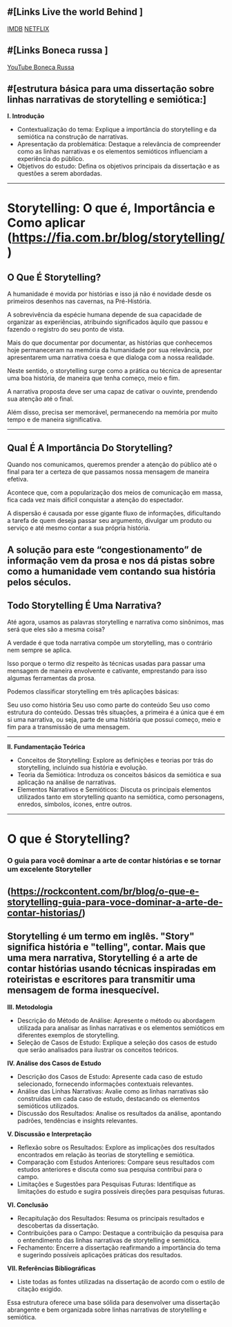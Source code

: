 
#[Links Live the world Behind ]
--
[IMDB](https://www.imdb.com/title/tt12747748/?ref_=vp_close)
[NETFLIX](https://www.netflix.com/br-en/title/81314956)

#[Links Boneca russa ]
--
[YouTube Boneca Russa](https://youtu.be/vh8ZfQr-cNw)

#[estrutura básica para uma dissertação sobre linhas narrativas de storytelling e semiótica:]
--
**I. Introdução**
   - Contextualização do tema: Explique a importância do storytelling e da semiótica na construção de narrativas.
   - Apresentação da problemática: Destaque a relevância de compreender como as linhas narrativas e os elementos semióticos influenciam a experiência do público.
   - Objetivos do estudo: Defina os objetivos principais da dissertação e as questões a serem abordadas.

---
# Storytelling: O que é, Importância e Como aplicar (https://fia.com.br/blog/storytelling/)


## O Que É Storytelling?
A humanidade é movida por histórias e isso já não é novidade desde os primeiros desenhos nas cavernas, na Pré-História.

A sobrevivência da espécie humana depende de sua capacidade de organizar as experiências, atribuindo significados àquilo que passou e fazendo o registro do seu ponto de vista.

Mais do que documentar por documentar, as histórias que conhecemos hoje permaneceram na memória da humanidade por sua relevância, por apresentarem uma narrativa coesa e que dialoga com a nossa realidade.

Neste sentido, o storytelling surge como a prática ou técnica de apresentar uma boa história, de maneira que tenha começo, meio e fim.

A narrativa proposta deve ser uma capaz de cativar o ouvinte, prendendo sua atenção até o final.

Além disso, precisa ser memorável, permanecendo na memória por muito tempo e de maneira significativa.

---

## Qual É A Importância Do Storytelling?
Quando nos comunicamos, queremos prender a atenção do público até o final para ter a certeza de que passamos nossa mensagem de maneira efetiva.

Acontece que, com a popularização dos meios de comunicação em massa, fica cada vez mais difícil conquistar a atenção do espectador.

A dispersão é causada por esse gigante fluxo de informações, dificultando a tarefa de quem deseja passar seu argumento, divulgar um produto ou serviço e até mesmo contar a sua própria história.

A solução para este “congestionamento” de informação vem da prosa e nos dá pistas sobre como a humanidade vem contando sua história pelos séculos.
---

## Todo Storytelling É Uma Narrativa?
Até agora, usamos as palavras storytelling e narrativa como sinônimos, mas será que eles são a mesma coisa?

A verdade é que toda narrativa compõe um storytelling, mas o contrário nem sempre se aplica.

Isso porque o termo diz respeito às técnicas usadas para passar uma mensagem de maneira envolvente e cativante, emprestando para isso algumas ferramentas da prosa.

Podemos classificar storytelling em três aplicações básicas:

Seu uso como história
Seu uso como parte do conteúdo
Seu uso como estrutura do conteúdo.
Dessas três situações, a primeira é a única que é em si uma narrativa, ou seja, parte de uma história que possui começo, meio e fim para a transmissão de uma mensagem.

---


**II. Fundamentação Teórica**
   - Conceitos de Storytelling: Explore as definições e teorias por trás do storytelling, incluindo sua história e evolução.
   - Teoria da Semiótica: Introduza os conceitos básicos da semiótica e sua aplicação na análise de narrativas.
   - Elementos Narrativos e Semióticos: Discuta os principais elementos utilizados tanto em storytelling quanto na semiótica, como personagens, enredos, símbolos, ícones, entre outros.
---
# O que é Storytelling?
### O guia para você dominar a arte de contar histórias e se tornar um excelente Storyteller
(https://rockcontent.com/br/blog/o-que-e-storytelling-guia-para-voce-dominar-a-arte-de-contar-historias/)
---
Storytelling é um termo em inglês. "Story" significa história e "telling", contar. Mais que uma mera narrativa, Storytelling é a arte de contar histórias usando técnicas inspiradas em roteiristas e escritores para transmitir uma mensagem de forma inesquecível.
---

**III. Metodologia**
   - Descrição do Método de Análise: Apresente o método ou abordagem utilizada para analisar as linhas narrativas e os elementos semióticos em diferentes exemplos de storytelling.
   - Seleção de Casos de Estudo: Explique a seleção dos casos de estudo que serão analisados para ilustrar os conceitos teóricos.

**IV. Análise dos Casos de Estudo**
   - Descrição dos Casos de Estudo: Apresente cada caso de estudo selecionado, fornecendo informações contextuais relevantes.
   - Análise das Linhas Narrativas: Avalie como as linhas narrativas são construídas em cada caso de estudo, destacando os elementos semióticos utilizados.
   - Discussão dos Resultados: Analise os resultados da análise, apontando padrões, tendências e insights relevantes.

**V. Discussão e Interpretação**
   - Reflexão sobre os Resultados: Explore as implicações dos resultados encontrados em relação às teorias de storytelling e semiótica.
   - Comparação com Estudos Anteriores: Compare seus resultados com estudos anteriores e discuta como sua pesquisa contribui para o campo.
   - Limitações e Sugestões para Pesquisas Futuras: Identifique as limitações do estudo e sugira possíveis direções para pesquisas futuras.

**VI. Conclusão**
   - Recapitulação dos Resultados: Resuma os principais resultados e descobertas da dissertação.
   - Contribuições para o Campo: Destaque a contribuição da pesquisa para o entendimento das linhas narrativas de storytelling e semiótica.
   - Fechamento: Encerre a dissertação reafirmando a importância do tema e sugerindo possíveis aplicações práticas dos resultados.

**VII. Referências Bibliográficas**
   - Liste todas as fontes utilizadas na dissertação de acordo com o estilo de citação exigido.

Essa estrutura oferece uma base sólida para desenvolver uma dissertação abrangente e bem organizada sobre linhas narrativas de storytelling e semiótica.

